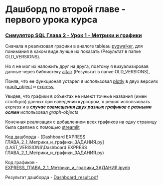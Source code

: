 
# Дашборд по второй главе - первого урока курса
### [Симулятор SQL Глава 2 - Урок 1 - Метрики и графики](https://karpov.courses/simulator-sql)

Сначала я реализовал графики в аналоге tableau [pygwalker](https://github.com/Kanaries/pygwalker), для понимания в каком виде лучше их показать (Результат в папке OLD_VERSIONS).

Но я не мог их наложить друг на друга, поэтому я визуализировав данные через библиотеку [altair](https://altair-viz.github.io) (Результат в папке OLD_VERSIONS),

Поняв, что ее функционал устарел я использовал [plotly](https://plotly.com/python/) в двух версиях [graph_object](https://plotly.com/python/graph-objects/) и [express](https://plotly.com/python/plotly-express/),

Увидев, что графики в объектах не имеют точные названия (имен столбцов) данных при наведении курсором, я решил использовать *express* и в ***случае совмещения двух разных  графиков с разными осями*** использовал *graph-objects*

Конечная реализация с добавлением всех графиков на одну страницу была сделана с помощью [streamlit](https://github.com/streamlit/streamlit)

Код дашборда - [Dashboard EXPRESS ГЛАВА_2_1_Метрики_и_графики_ЗАДАНИЯ.py](LAST_VERISIONS\Dashboard EXPRESS ГЛАВА_2_1_Метрики_и_графики_ЗАДАНИЯ.py)

Код графиков - [EXPRESS_ГЛАВА_2_1_Метрики_и_графики_ЗАДАНИЯ.ipynb](LAST_VERISIONS\EXPRESS_ГЛАВА_2_1_Метрики_и_графики_ЗАДАНИЯ.ipynb)

Результат дашборда - [Dashboard_result.pdf](https://github.com/Antirry/Simulator_SQL_My_Dashboard/blob/master/LAST_VERISIONS/result_dashboard/Dashboard_result.pdf)